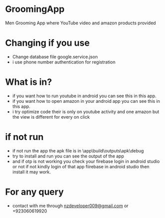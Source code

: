 # GroomingApp
Men Grooming App where YouTube video and amazon products provided
# Changing if you use
  - Change database file google.service.json
  - i use phone number authentication for registration
# What is in?
  - if you want how to run youtube in android you can see this in this app.
  - if you want how to open amazon in your android app you can see this in this app.
  - i try optimize code their is only on youtube activity and one amazon but the view is different for every on click
# if not run
  - if not run the app the apk file is in 
       \app\build\outputs\apk\debug
  - try to install and run you can see the output of the app
  - and if otp is not working you check your firebase login in android studio or not if not kindly login of that app fiirebase in android studio then install it may work.
# For any query
  - contact with me through nzdeveloper009@gmail.com or +923060619920
